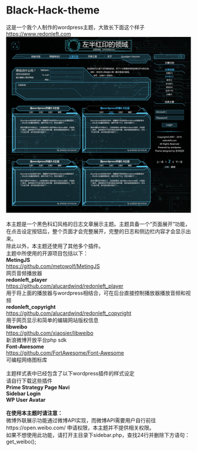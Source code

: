 # Black-Hack-theme
这是一个我个人制作的wordpress主题，大致长下面这个样子<br>
https://www.redonleft.com<br>
![](/blackhack/images/overview.jpg)
<br><br>
本主题是一个黑色科幻风格的日志文章展示主题。主题具备一个“页面展开”功能，在点击设定按钮后，整个页面才会完整展开，完整的日志和侧边栏内容才会显示出来。<br>
除此以外，本主题还使用了其他多个插件。<br>
主题中所使用的开源项目包括以下：<br>
<b>MetingJS</b><br>
https://github.com/metowolf/MetingJS<br>
网页音频播放器<br>
<b>redonleft_player</b><br>
https://github.com/alucardwind/redonleft_player<br>
用于将上面的播放器与wordpress相结合，可在后台直接控制播放器播放音频和视频<br>
<b>redonleft_copyright</b><br>
https://github.com/alucardwind/redonleft_copyright<br>
用于网页显示和简单的编辑网站版权信息<br>
<b>libweibo</b><br>
https://github.com/xiaosier/libweibo<br>
新浪微博开放平台php sdk<br>
<b>Font-Awesome</b><br>
https://github.com/FortAwesome/Font-Awesome<br>
可编程网络图标库<br>
<br>
主题样式表中已经包含了以下wordpress插件的样式设定<br>请自行下载这些插件<br>
<b>Prime Strategy Page Navi<br>
Sidebar Login<br>
        WP User Avatar</b><br>
        <br>
<b>在使用本主题时请注意：</b><br>
微博外联展示功能通过微博API实现，而微博API需要用户自行前往https://open.weibo.com/
申请权限，本主题并不提供相关权限。<br>
如果不想使用此功能，请打开主目录下sidebar.php，查找24行并删除下方语句：<br>
get_weibo();<br>
